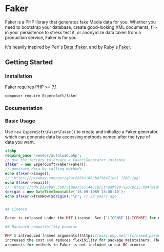 # Faker

Faker is a PHP library that generates fake Media data for you. Whether you need to bootstrap your database, create good-looking XML documents, fill-in your persistence to stress test it, or anonymize data taken from a production service, Faker is for you.

It's heavily inspired by Perl's [Data::Faker](https://metacpan.org/pod/Data::Faker), and by Ruby's [Faker](https://rubygems.org/gems/faker).

## Getting Started

### Installation

Faker requires PHP >= 7.1.

```shell
composer require EsperoSoft/faker
```

### Documentation



### Basic Usage

Use `new EsperoSoft\Faker\Faker()` to create and initialize a Faker generator, which can generate data by accessing methods named after the type of data you want.

```php
<?php
require_once 'vendor/autoload.php';
// use the factory to create a Faker\Generator instance
$faker = new EsperoSoft\Faker\Faker();
// generate data by calling methods
echo $faker->image();
// 'https://pixabay.com/get/g9ac286be168cbd296471da1_1280.jpg'
echo $faker->email();
// 'https://cdn.pixabay.com/vimeo/565144818/Stream%20-%2078213.mp4?width=3840&hash=d05acb913345b3b873b01121453acbf275b18796'
$origin = new DateTimeImmutable('16-09-1989 13:00:10');
echo $faker->fromNow($origin)."\n"; // 33 years ago


## License

Faker is released under the MIT License. See [`LICENSE`](LICENSE) for details.

## Backward compatibility promise

PHP 8 introduced [named arguments](https://wiki.php.net/rfc/named_params), which
increased the cost and reduces flexibility for package maintainers. The names of the
arguments for methods in Faker is not included in our BC promise.